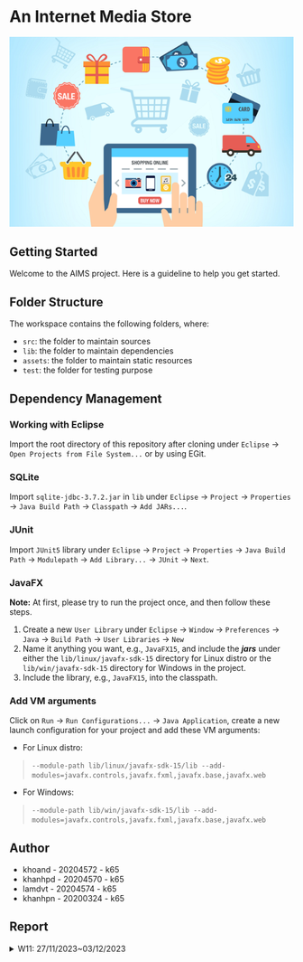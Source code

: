 # An Internet Media Store

<p align="center">
  <img src="assets/images/aims_cover_image.png" />
</p>

## Getting Started

Welcome to the AIMS project. Here is a guideline to help you get started.

## Folder Structure

The workspace contains the following folders, where:

- `src`: the folder to maintain sources
- `lib`: the folder to maintain dependencies
- `assets`: the folder to maintain static resources
- `test`: the folder for testing purpose

## Dependency Management

### Working with Eclipse

Import the root directory of this repository after cloning under `Eclipse` -> `Open Projects from File System...` or by
using EGit.

### SQLite

Import `sqlite-jdbc-3.7.2.jar` in `lib`
under `Eclipse` -> `Project` -> `Properties` -> `Java Build Path` -> `Classpath` -> `Add JARs...`.

### JUnit

Import `JUnit5` library
under `Eclipse` -> `Project` -> `Properties` -> `Java Build Path` -> `Modulepath` -> `Add Library...` -> `JUnit` -> `Next`.

### JavaFX

**Note:** At first, please try to run the project once, and then follow these steps.

1. Create a new `User Library`
   under `Eclipse` -> `Window` -> `Preferences` -> `Java` -> `Build Path` -> `User Libraries` -> `New`
2. Name it anything you want, e.g., `JavaFX15`, and include the ***jars*** under either the `lib/linux/javafx-sdk-15`
   directory for Linux distro or the `lib/win/javafx-sdk-15` directory for Windows in the project.
3. Include the library, e.g., `JavaFX15`, into the classpath.

### Add VM arguments

Click on `Run` -> `Run Configurations...`  -> `Java Application`, create a new launch configuration for your project and
add these VM arguments:

- For Linux distro:

> `--module-path lib/linux/javafx-sdk-15/lib --add-modules=javafx.controls,javafx.fxml,javafx.base,javafx.web`

- For Windows:

> `--module-path lib/win/javafx-sdk-15/lib --add-modules=javafx.controls,javafx.fxml,javafx.base,javafx.web`

## Author

- khoand  - 20204572 - k65
- khanhpd - 20204570 - k65
- lamdvt  - 20204574 - k65
- khanhpn - 20200324 - k65

## Report
<details>
  <summary>W11: 27/11/2023~03/12/2023 </summary>
<br>
<details>
<summary>Pham Duy Khanh - 20204570</summary>
<br>

- Assigned tasks:
   - Find coupling in class Order
   - Find coupling in class CartMedia

- Implementation details:
   - Pull Request(s): https://github.com/henrynguyen13/TKXDPM.KHMT.20231-12/pull/1
   - Specific implementation details:
      - Find coupling in class relation with Order

</details>

---

